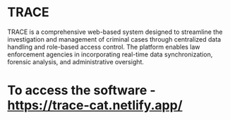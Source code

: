 # TRACE
TRACE is a comprehensive web-based system designed to streamline the investigation and management of criminal cases through centralized data handling and role-based access control. The platform enables law enforcement agencies in incorporating real-time data synchronization, forensic analysis, and administrative oversight.

# To access the software - https://trace-cat.netlify.app/
